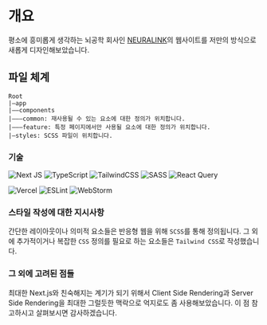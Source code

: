 # 개요
평소에 흥미롭게 생각하는 뇌공학 회사인 <a href="https://neuralink.com">NEURALINK</a>의 웹사이트를 저만의 방식으로 새롭게 디자인해보았습니다.
##  파일 체계
```
Root
|—app
|——components
|———common: 재사용될 수 있는 요소에 대한 정의가 위치합니다.
|———feature: 특정 페이지에서만 사용될 요소에 대한 정의가 위치합니다.
|—styles: SCSS 파일이 위치합니다.
```
### 기술
![Next JS](https://img.shields.io/badge/Next-black?style=for-the-badge&logo=next.js&logoColor=white)
![TypeScript](https://img.shields.io/badge/typescript-%23007ACC.svg?style=for-the-badge&logo=typescript&logoColor=white)
![TailwindCSS](https://img.shields.io/badge/tailwindcss-%2338B2AC.svg?style=for-the-badge&logo=tailwind-css&logoColor=white)
![SASS](https://img.shields.io/badge/SASS-hotpink.svg?style=for-the-badge&logo=SASS&logoColor=white)
![React Query](https://img.shields.io/badge/-React%20Query-FF4154?style=for-the-badge&logo=react%20query&logoColor=white)

![Vercel](https://img.shields.io/badge/vercel-%23000000.svg?style=for-the-badge&logo=vercel&logoColor=white)
![ESLint](https://img.shields.io/badge/ESLint-4B3263?style=for-the-badge&logo=eslint&logoColor=white)
![WebStorm](https://img.shields.io/badge/webstorm-143?style=for-the-badge&logo=webstorm&logoColor=white&color=black)

### 스타일 작성에 대한 지시사항
간단한 레이아웃이나 의미적 요소들은 반응형 웹을 위해 `SCSS`를 통해 정의됩니다. 그 외에 추가적이거나 복잡한 `CSS` 정의를 필요로 하는 요소들은 `Tailwind CSS`로 작성했습니다.

### 그 외에 고려된 점들
최대한 Next.js와 친숙해지는 계기가 되기 위해서 Client Side Rendering과 Server Side Rendering을 최대한 그럴듯한 맥락으로 억지로도 좀 사용해보았습니다. 이 점 참고하시고 살펴보시면 감사하겠습니다.
